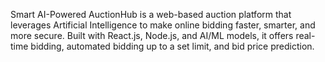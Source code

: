 Smart AI-Powered AuctionHub is a web-based auction platform that leverages Artificial Intelligence to make online bidding faster, smarter, and more secure. Built with React.js, Node.js, and AI/ML models, it offers real-time bidding, automated bidding up to a set limit, and bid price prediction.

